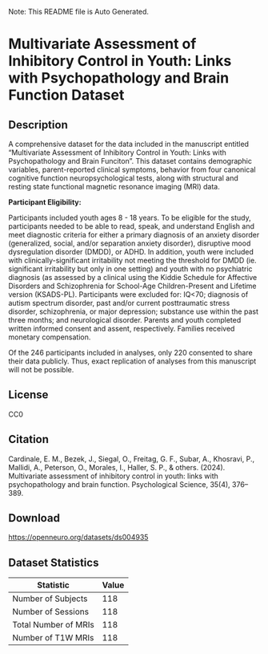 Note: This README file is Auto Generated.

# Multivariate Assessment of Inhibitory Control in Youth: Links with Psychopathology and Brain Function Dataset

## Description

A comprehensive dataset for the data included in the manuscript entitled “Multivariate Assessment of Inhibitory Control in Youth: Links with Psychopathology and Brain Funciton”. This dataset contains demographic variables, parent-reported clinical symptoms, behavior from four canonical cognitive function neuropsychological tests, along with structural and resting state functional magnetic resonance imaging (MRI) data.

**Participant Eligibility:**

Participants included youth ages 8 - 18 years. To be eligible for the study, participants needed to be able to read, speak, and understand English and meet diagnostic criteria for either a primary diagnosis of an anxiety disorder (generalized, social, and/or separation anxiety disorder), disruptive mood dysregulation disorder (DMDD), or ADHD. In addition, youth were included with clinically-significant irritability not meeting the threshold for DMDD (ie. significant irritability but only in one setting) and youth with no psychiatric diagnosis (as assessed by a clinical using the Kiddie Schedule for Affective Disorders and Schizophrenia for School-Age Children-Present and Lifetime version (KSADS-PL). Participants were excluded for: IQ<70; diagnosis of autism spectrum disorder, past and/or current posttraumatic stress disorder, schizophrenia, or major depression; substance use within the past three months; and neurological disorder. Parents and youth completed written informed consent and assent, respectively. Families received monetary compensation. 

Of the 246 participants included in analyses, only 220 consented to share their data publicly. Thus, exact replication of analyses from this manuscript will not be possible. 


## License

CC0

## Citation

Cardinale, E. M., Bezek, J., Siegal, O., Freitag, G. F., Subar, A., Khosravi, P., Mallidi, A., Peterson, O., Morales, I., Haller, S. P., & others. (2024). Multivariate assessment of inhibitory control in youth: links with psychopathology and brain function. Psychological Science, 35(4), 376–389.

## Download

https://openneuro.org/datasets/ds004935

## Dataset Statistics

| Statistic | Value |
| --- | --- |
| Number of Subjects | 118 |
| Number of Sessions | 118 |
| Total Number of MRIs | 118 |
| Number of T1W MRIs | 118 |

